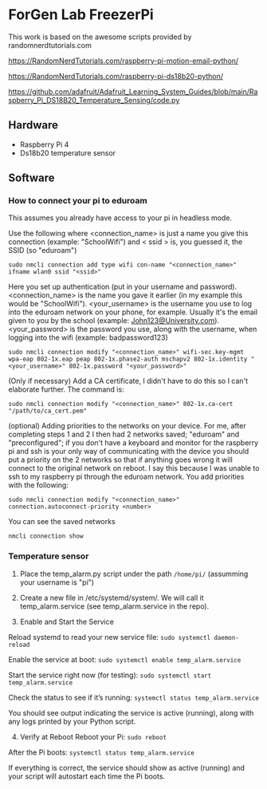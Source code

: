 # ForGen Lab FreezerPi
This work is based on the awesome scripts provided by randomnerdtutorials.com

https://RandomNerdTutorials.com/raspberry-pi-motion-email-python/

https://RandomNerdTutorials.com/raspberry-pi-ds18b20-python/

https://github.com/adafruit/Adafruit_Learning_System_Guides/blob/main/Raspberry_Pi_DS18B20_Temperature_Sensing/code.py

## Hardware
- Raspberry Pi 4
- Ds18b20 temperature sensor

## Software

### How to connect your pi to eduroam
This assumes you already have access to your pi in headless mode.

Use the following where <connection_name> is just a name you give this connection (example: "SchoolWifi") and < ssid > is, you guessed it, the SSID (so "eduroam")
```
sudo nmcli connection add type wifi con-name "<connection_name>" ifname wlan0 ssid "<ssid>"
```

Here you set up authentication (put in your username and password). <connection_name> is the name you gave it earlier (in my example this would be "SchoolWifi"). <your_username> is the username you use to log into the eduroam network on your phone, for example. Usually it's the email given to you by the school (example: John123@University.com). <your_password> is the password you use, along with the username, when logging into the wifi (example: badpassword123)
```
sudo nmcli connection modify "<connection_name>" wifi-sec.key-mgmt wpa-eap 802-1x.eap peap 802-1x.phase2-auth mschapv2 802-1x.identity "<your_username>" 802-1x.password "<your_password>"
```

(Only if necessary) Add a CA certificate, I didn't have to do this so I can't elaborate further. The command is:
```
sudo nmcli connection modify "<connection_name>" 802-1x.ca-cert "/path/to/ca_cert.pem"
```
(optional) Adding priorities to the networks on your device. For me, after completing steps 1 and 2 I then had 2 networks saved; "eduroam" and "preconfigured"; if you don't have a keyboard and monitor for the raspberry pi and ssh is your only way of communicating with the device you should put a priority on the 2 networks so that if anything goes wrong it will connect to the original network on reboot. I say this because I was unable to ssh to my raspberry pi through the eduroam network. You add priorities with the following:

```
sudo nmcli connection modify "<connection_name>" connection.autoconnect-priority <number>
```
You can see the saved networks
```
nmcli connection show
```


### Temperature sensor
1) Place the temp_alarm.py script under the path `/home/pi/` (assumming your username is "pi")

2) Create a new file in /etc/systemd/system/. We will call it temp_alarm.service (see temp_alarm.service in the repo).

3) Enable and Start the Service

Reload systemd to read your new service file:
`sudo systemctl daemon-reload`

Enable the service at boot:
`sudo systemctl enable temp_alarm.service`

Start the service right now (for testing):
`sudo systemctl start temp_alarm.service`

Check the status to see if it’s running:
`systemctl status temp_alarm.service`

You should see output indicating the service is active (running), along with any logs printed by your Python script.


4) Verify at Reboot
Reboot your Pi:
`sudo reboot`

After the Pi boots:
`systemctl status temp_alarm.service`

If everything is correct, the service should show as active (running) and your script will autostart each time the Pi boots.

